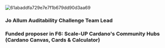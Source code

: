 ![61abaddfa729e7e7f1b679dd90d3aa69](https://user-images.githubusercontent.com/73400593/159877007-9079224f-7e72-4c60-90df-827cee2d101c.jpeg)

### Jo Allum Auditability Challenge Team Lead 
### Funded proposer in F6: Scale-UP Cardano's Community Hubs (Cardano Canvas, Cards & Calculator)

